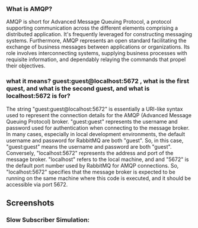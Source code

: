 ### What is AMQP?

AMQP is short for Advanced Message Queuing Protocol, a protocol supporting communication across the different elements comprising a distributed application. It's frequently leveraged for constructing messaging systems. Furthermore, AMQP represents an open standard facilitating the exchange of business messages between applications or organizations. Its role involves interconnecting systems, supplying business processes with requisite information, and dependably relaying the commands that propel their objectives.

### what it means? guest:guest@localhost:5672 , what is the first quest, and what is the second guest, and what is localhost:5672 is for?

The string "guest:guest@localhost:5672" is essentially a URI-like syntax used to represent the connection details for the AMQP (Advanced Message Queuing Protocol) broker. "guest:guest" represents the username and password used for authentication when connecting to the message broker. In many cases, especially in local development environments, the default username and password for RabbitMQ are both "guest". So, in this case, "guest:guest" means the username and password are both "guest". Conversely, "localhost:5672" represents the address and port of the message broker. "localhost" refers to the local machine, and and "5672" is the default port number used by RabbitMQ for AMQP connections. So, "localhost:5672" specifies that the message broker is expected to be running on the same machine where this code is executed, and it should be accessible via port 5672.

## Screenshots

### Slow Subscriber Simulation: